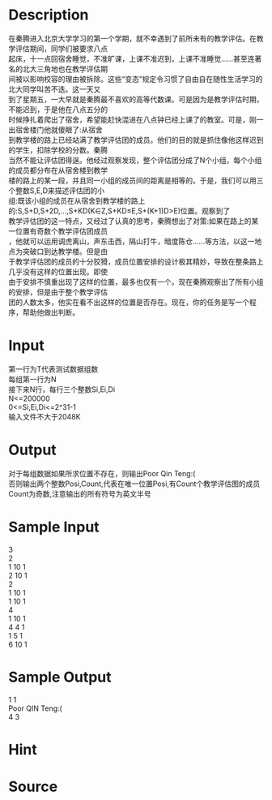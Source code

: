 
# Description

<div class="content"><div>在秦腾进入北京大学学习的第一个学期，就不幸遇到了前所未有的教学评估。在教学评估期间，同学们被要求八点</div>
<div>起床，十一点回宿舍睡觉，不准旷课，上课不准迟到，上课不准睡觉……甚至连著名的北大三角地也在教学评估期</div>
<div>间被以影响校容的理由被拆除。这些“变态”规定令习惯了自由自在随性生活学习的北大同学叫苦不迭。这一天又</div>
<div>到了星期五，一大早就是秦腾最不喜欢的高等代数课。可是因为是教学评估时期，不能迟到，于是他在八点五分的</div>
<div>时候挣扎着爬出了宿舍，希望能赶快混进在八点钟已经上课了的教室。可是，刚一出宿舍楼门他就傻眼了:从宿舍</div>
<div>到教学楼的路上已经站满了教学评估团的成员。他们的目的就是抓住像他这样迟到的学生，扣除学校的分数。秦腾</div>
<div>当然不能让评估团得逞。他经过观察发现，整个评估团分成了N个小组，每个小组的成员都分布在从宿舍楼到教学</div>
<div>楼的路上的某一段，并且同一小组的成员间的距离是相等的。于是，我们可以用三个整数S,E,D来描述评估团的小</div>
<div>组:既该小组的成员在从宿舍到教学楼的路上的:S,S+D,S+2D,…,S+KD(K∈Z,S+KD≤E,S+(K+1)D&gt;E)位置。观察到了</div>
<div>教学评估团的这一特点，又经过了认真的思考，秦腾想出了对策:如果在路上的某一位置有奇数个教学评估团成员</div>
<div>，他就可以运用调虎离山，声东击西，隔山打牛，暗度陈仓……等方法，以这一地点为突破口到达教学楼。但是由</div>
<div>于教学评估团的成员的十分狡猾，成员位置安排的设计极其精妙，导致在整条路上几乎没有这样的位置出现。即使</div>
<div>由于安排不慎重出现了这样的位置，最多也仅有一个。现在秦腾观察出了所有小组的安排，但是由于整个教学评估</div>
<div>团的人数太多，他实在看不出这样的位置是否存在。现在，你的任务是写一个程序，帮助他做出判断。</div></div>

# Input

<div class="content"><div>第一行为T代表测试数据组数</div>
<div>每组第一行为N</div>
<div>接下来N行，每行三个整数Si,Ei,Di</div>
<div>N&lt;=200000</div>
<div>0&lt;=Si,Ei,Di&lt;=2^31-1</div>
<div>输入文件不大于2048K</div>
<div></div>
<p></p></div>

# Output

<div class="content"><div>对于每组数据如果所求位置不存在，则输出Poor Qin Teng:(</div>
<div>否则输出两个整数Posi,Count,代表在唯一位置Posi,有Count个教学评估图的成员</div>
<div>Count为奇数,注意输出的所有符号为英文半号</div>
<p></p></div>

# Sample Input

<div class="content"><span class="sampledata">3<br/>
2<br/>
1 10 1<br/>
2 10 1<br/>
2<br/>
1 10 1<br/>
1 10 1<br/>
4<br/>
1 10 1<br/>
4 4 1<br/>
1 5 1<br/>
6 10 1</span></div>

# Sample Output

<div class="content"><span class="sampledata">1 1<br/>
Poor QIN Teng:(<br/>
4 3</span></div>

# Hint

<div class="content"><p></p></div>

# Source

<div class="content"><p><a href="problemset.php?search="></a></p></div>

